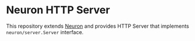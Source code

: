 # Neuron HTTP Server

This repository extends [Neuron](https://github.com/neuronlabs/neuron)  and provides HTTP Server that implements `neuron/server.Server` interface. 
